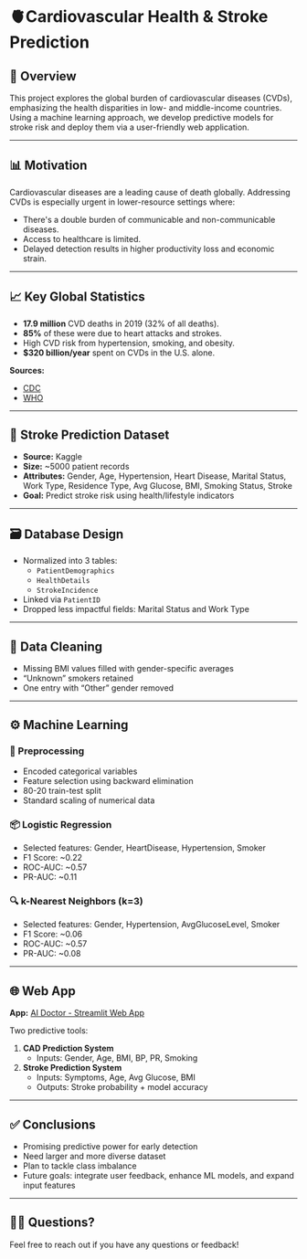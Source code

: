# 🫀Cardiovascular Health & Stroke Prediction

## 📌 Overview
This project explores the global burden of cardiovascular diseases (CVDs), emphasizing the health disparities in low- and middle-income countries. Using a machine learning approach, we develop predictive models for stroke risk and deploy them via a user-friendly web application.

---

## 📊 Motivation
Cardiovascular diseases are a leading cause of death globally. Addressing CVDs is especially urgent in lower-resource settings where:
- There's a double burden of communicable and non-communicable diseases.
- Access to healthcare is limited.
- Delayed detection results in higher productivity loss and economic strain.

---

## 📈 Key Global Statistics
- **17.9 million** CVD deaths in 2019 (32% of all deaths).
- **85%** of these were due to heart attacks and strokes.
- High CVD risk from hypertension, smoking, and obesity.
- **$320 billion/year** spent on CVDs in the U.S. alone.

**Sources:**
- [CDC](https://www.cdc.gov/globalhealth/infographics/noncommunicable-diseases/every-heart-counts.html)
- [WHO](https://www.who.int/news-room/fact-sheets/detail/cardiovascular-diseases-(cvds))

---

## 🧠 Stroke Prediction Dataset
- **Source:** Kaggle
- **Size:** ~5000 patient records
- **Attributes:** Gender, Age, Hypertension, Heart Disease, Marital Status, Work Type, Residence Type, Avg Glucose, BMI, Smoking Status, Stroke
- **Goal:** Predict stroke risk using health/lifestyle indicators

---

## 🗃️ Database Design
- Normalized into 3 tables:
  - `PatientDemographics`
  - `HealthDetails`
  - `StrokeIncidence`
- Linked via `PatientID`
- Dropped less impactful fields: Marital Status and Work Type

---

## 🧹 Data Cleaning
- Missing BMI values filled with gender-specific averages
- “Unknown” smokers retained
- One entry with “Other” gender removed

---

## ⚙️ Machine Learning

### 🔁 Preprocessing
- Encoded categorical variables
- Feature selection using backward elimination
- 80-20 train-test split
- Standard scaling of numerical data

### 📦 Logistic Regression
- Selected features: Gender, HeartDisease, Hypertension, Smoker
- F1 Score: ~0.22
- ROC-AUC: ~0.57
- PR-AUC: ~0.11

### 🔍 k-Nearest Neighbors (k=3)
- Selected features: Gender, Hypertension, AvgGlucoseLevel, Smoker
- F1 Score: ~0.06
- ROC-AUC: ~0.57
- PR-AUC: ~0.08

---

## 🌐 Web App

**App:** [AI Doctor - Streamlit Web App](https://ai-doctor.streamlit.app/)

Two predictive tools:
1. **CAD Prediction System**
   - Inputs: Gender, Age, BMI, BP, PR, Smoking
2. **Stroke Prediction System**
   - Inputs: Symptoms, Age, Avg Glucose, BMI
   - Outputs: Stroke probability + model accuracy

---

## ✅ Conclusions
- Promising predictive power for early detection
- Need larger and more diverse dataset
- Plan to tackle class imbalance
- Future goals: integrate user feedback, enhance ML models, and expand input features

---

## 🙋‍♂️ Questions?
Feel free to reach out if you have any questions or feedback!
